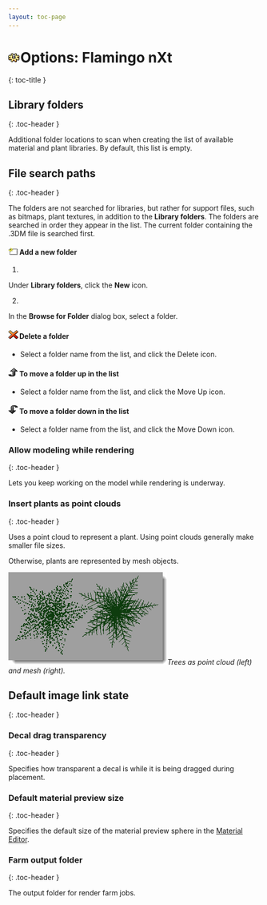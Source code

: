 ```yaml
---
layout: toc-page
---
```



# <img src="../Image/Options.png"/>Options: Flamingo nXt
{: toc-title }


## Library folders
{: .toc-header }

Additional folder locations to scan when creating the list of available material and plant libraries. By default, this list is empty.


## File search paths
{: .toc-header }

The folders are not searched for libraries, but rather for support files, such as bitmaps, plant textures, in addition to the **Library folders**. The folders are searched in order they appear in the list. The current folder containing the .3DM file is searched first.


#### <img src="../image/AddNewLibrary.png"/>Add a new folder

1.

Under **Library folders**, click the **New** icon.

2.

In the **Browse for Folder** dialog box, select a folder.


#### <img src="../image/DeleteLibrary.png"/>Delete a folder

 * Select a folder name from the list, and click the Delete icon.

#### <img src="../image/LibraryMoveUp.png"/>To move a folder up in the list

 * Select a folder name from the list, and click the Move Up icon.

#### <img src="../image/LibraryMoveDown.png"/>To move a folder down in the list

 * Select a folder name from the list, and click the Move Down icon.

### Allow modeling while rendering
{: .toc-header }

Lets you keep working on the model while rendering is underway.


### Insert plants as point clouds
{: .toc-header }

Uses a point cloud to represent a plant. Using point clouds generally make smaller file sizes.

Otherwise, plants are represented by mesh objects.


 *<img src="TreesPointCloudorMesh.png"/>Trees as point cloud (left) and mesh (right).* 

## Default image link state
{: .toc-header }


### Decal drag transparency
{: .toc-header }

Specifies how transparent a decal is while it is being dragged during placement.


### Default material preview size
{: .toc-header }

Specifies the default size of the material preview sphere in the [Material Editor](../Materials/Advanced_Material_Properties_Main.htm#Preview).


### Farm output folder
{: .toc-header }

The output folder for render farm jobs.

